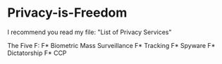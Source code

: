 # Privacy-is-Freedom
I recommend you read my file: "List of Privacy Services"

The Five F:
F* Biometric Mass Surveillance
F* Tracking
F* Spyware
F* Dictatorship
F* CCP
